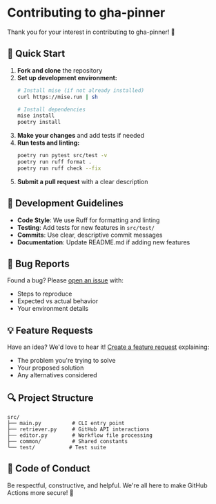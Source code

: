 # Contributing to gha-pinner

Thank you for your interest in contributing to gha-pinner! 🎉

## 🚀 Quick Start

1. **Fork and clone** the repository
2. **Set up development environment:**
   ```bash
   # Install mise (if not already installed)
   curl https://mise.run | sh
   
   # Install dependencies
   mise install
   poetry install
   ```
3. **Make your changes** and add tests if needed
4. **Run tests and linting:**
   ```bash
   poetry run pytest src/test -v
   poetry run ruff format .
   poetry run ruff check --fix
   ```
5. **Submit a pull request** with a clear description

## 📝 Development Guidelines

- **Code Style**: We use Ruff for formatting and linting
- **Testing**: Add tests for new features in `src/test/`
- **Commits**: Use clear, descriptive commit messages
- **Documentation**: Update README.md if adding new features

## 🐛 Bug Reports

Found a bug? Please [open an issue](https://github.com/sapasapasapa/gha-pinner/issues/new/choose) with:
- Steps to reproduce
- Expected vs actual behavior
- Your environment details

## 💡 Feature Requests

Have an idea? We'd love to hear it! [Create a feature request](https://github.com/sapasapasapa/gha-pinner/issues/new/choose) explaining:
- The problem you're trying to solve
- Your proposed solution
- Any alternatives considered

## 🔍 Project Structure

```
src/
├── main.py          # CLI entry point
├── retriever.py     # GitHub API interactions
├── editor.py        # Workflow file processing
├── common/          # Shared constants
└── test/           # Test suite
```

## 🤝 Code of Conduct

Be respectful, constructive, and helpful. We're all here to make GitHub Actions more secure! 🔐 